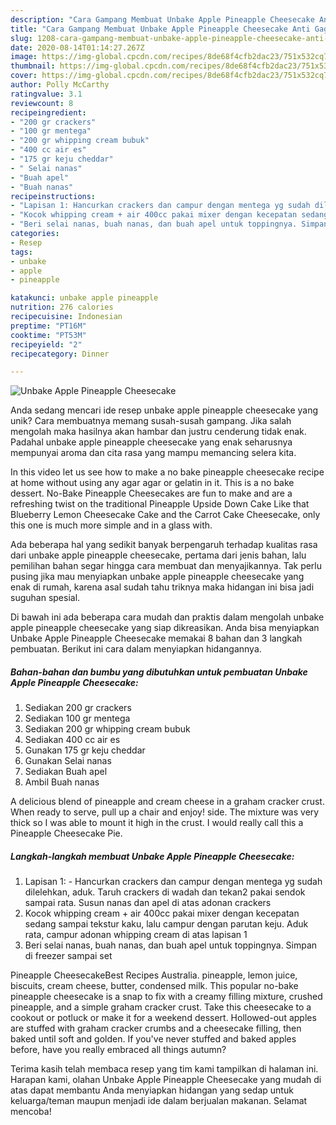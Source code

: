 ```yaml
---
description: "Cara Gampang Membuat Unbake Apple Pineapple Cheesecake Anti Gagal"
title: "Cara Gampang Membuat Unbake Apple Pineapple Cheesecake Anti Gagal"
slug: 1208-cara-gampang-membuat-unbake-apple-pineapple-cheesecake-anti-gagal
date: 2020-08-14T01:14:27.267Z
image: https://img-global.cpcdn.com/recipes/8de68f4cfb2dac23/751x532cq70/unbake-apple-pineapple-cheesecake-foto-resep-utama.jpg
thumbnail: https://img-global.cpcdn.com/recipes/8de68f4cfb2dac23/751x532cq70/unbake-apple-pineapple-cheesecake-foto-resep-utama.jpg
cover: https://img-global.cpcdn.com/recipes/8de68f4cfb2dac23/751x532cq70/unbake-apple-pineapple-cheesecake-foto-resep-utama.jpg
author: Polly McCarthy
ratingvalue: 3.1
reviewcount: 8
recipeingredient:
- "200 gr crackers"
- "100 gr mentega"
- "200 gr whipping cream bubuk"
- "400 cc air es"
- "175 gr keju cheddar"
- " Selai nanas"
- "Buah apel"
- "Buah nanas"
recipeinstructions:
- "Lapisan 1: Hancurkan crackers dan campur dengan mentega yg sudah dilelehkan, aduk. Taruh crackers di wadah dan tekan2 pakai sendok sampai rata. Susun nanas dan apel di atas adonan crackers"
- "Kocok whipping cream + air 400cc pakai mixer dengan kecepatan sedang sampai tekstur kaku, lalu campur dengan parutan keju. Aduk rata, campur adonan whipping cream di atas lapisan 1"
- "Beri selai nanas, buah nanas, dan buah apel untuk toppingnya. Simpan di freezer sampai set"
categories:
- Resep
tags:
- unbake
- apple
- pineapple

katakunci: unbake apple pineapple 
nutrition: 276 calories
recipecuisine: Indonesian
preptime: "PT16M"
cooktime: "PT53M"
recipeyield: "2"
recipecategory: Dinner

---
```



![Unbake Apple Pineapple Cheesecake](https://img-global.cpcdn.com/recipes/8de68f4cfb2dac23/751x532cq70/unbake-apple-pineapple-cheesecake-foto-resep-utama.jpg)

Anda sedang mencari ide resep unbake apple pineapple cheesecake yang unik? Cara membuatnya memang susah-susah gampang. Jika salah mengolah maka hasilnya akan hambar dan justru cenderung tidak enak. Padahal unbake apple pineapple cheesecake yang enak seharusnya mempunyai aroma dan cita rasa yang mampu memancing selera kita.

In this video let us see how to make a no bake pineapple cheesecake recipe at home without using any agar agar or gelatin in it. This is a no bake dessert. No-Bake Pineapple Cheesecakes are fun to make and are a refreshing twist on the traditional Pineapple Upside Down Cake Like that Blueberry Lemon Cheesecake Cake and the Carrot Cake Cheesecake, only this one is much more simple and in a glass with.

Ada beberapa hal yang sedikit banyak berpengaruh terhadap kualitas rasa dari unbake apple pineapple cheesecake, pertama dari jenis bahan, lalu pemilihan bahan segar hingga cara membuat dan menyajikannya. Tak perlu pusing jika mau menyiapkan unbake apple pineapple cheesecake yang enak di rumah, karena asal sudah tahu triknya maka hidangan ini bisa jadi suguhan spesial.


Di bawah ini ada beberapa cara mudah dan praktis dalam mengolah unbake apple pineapple cheesecake yang siap dikreasikan. Anda bisa menyiapkan Unbake Apple Pineapple Cheesecake memakai 8 bahan dan 3 langkah pembuatan. Berikut ini cara dalam menyiapkan hidangannya.

<!--inarticleads1-->

##### Bahan-bahan dan bumbu yang dibutuhkan untuk pembuatan Unbake Apple Pineapple Cheesecake:

1. Sediakan 200 gr crackers
1. Sediakan 100 gr mentega
1. Sediakan 200 gr whipping cream bubuk
1. Sediakan 400 cc air es
1. Gunakan 175 gr keju cheddar
1. Gunakan  Selai nanas
1. Sediakan Buah apel
1. Ambil Buah nanas


A delicious blend of pineapple and cream cheese in a graham cracker crust. When ready to serve, pull up a chair and enjoy! side. The mixture was very thick so I was able to mount it high in the crust. I would really call this a Pineapple Cheesecake Pie. 

<!--inarticleads2-->

##### Langkah-langkah membuat Unbake Apple Pineapple Cheesecake:

1. Lapisan 1: - Hancurkan crackers dan campur dengan mentega yg sudah dilelehkan, aduk. Taruh crackers di wadah dan tekan2 pakai sendok sampai rata. Susun nanas dan apel di atas adonan crackers
1. Kocok whipping cream + air 400cc pakai mixer dengan kecepatan sedang sampai tekstur kaku, lalu campur dengan parutan keju. Aduk rata, campur adonan whipping cream di atas lapisan 1
1. Beri selai nanas, buah nanas, dan buah apel untuk toppingnya. Simpan di freezer sampai set


Pineapple CheesecakeBest Recipes Australia. pineapple, lemon juice, biscuits, cream cheese, butter, condensed milk. This popular no-bake pineapple cheesecake is a snap to fix with a creamy filling mixture, crushed pineapple, and a simple graham cracker crust. Take this cheesecake to a cookout or potluck or make it for a weekend dessert. Hollowed-out apples are stuffed with graham cracker crumbs and a cheesecake filling, then baked until soft and golden. If you&#39;ve never stuffed and baked apples before, have you really embraced all things autumn? 

Terima kasih telah membaca resep yang tim kami tampilkan di halaman ini. Harapan kami, olahan Unbake Apple Pineapple Cheesecake yang mudah di atas dapat membantu Anda menyiapkan hidangan yang sedap untuk keluarga/teman maupun menjadi ide dalam berjualan makanan. Selamat mencoba!
